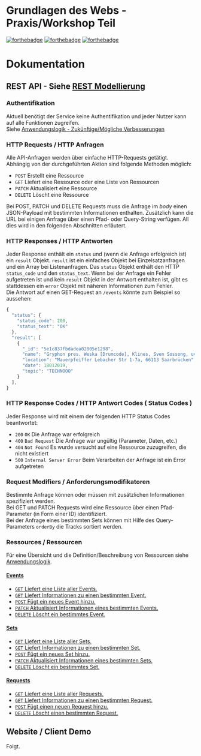 # Grundlagen des Webs - Praxis/Workshop Teil
[![forthebadge](https://forthebadge.com/images/badges/made-with-javascript.svg)](https://forthebadge.com)
[![forthebadge](https://forthebadge.com/images/badges/makes-people-smile.svg)](https://forthebadge.com)
[![forthebadge](https://forthebadge.com/images/badges/you-didnt-ask-for-this.svg)](https://forthebadge.com)

# Dokumentation
## REST API - Siehe [REST Modellierung](https://github.com/Inf166/GDW1920_Mai_Dahlke_Inci/wiki/REST-Modellierung)
### Authentifikation
Aktuell benötigt der Service keine Authentifikation und jeder Nutzer kann auf alle Funktionen zugreifen.  
Siehe [Anwendungslogik - Zukünftige/Mögliche Verbesserungen](https://github.com/Inf166/GDW1920_Mai_Dahlke_Inci/wiki/Anwendungslogik#zuk%C3%BCnftigem%C3%B6gliche-verbesserungen)

### HTTP Requests / HTTP Anfragen
Alle API-Anfragen werden über einfache HTTP-Requests getätigt.  
Abhängig von der durchgeführten Aktion sind folgende Methoden möglich:
* `POST` Erstellt eine Ressource
* `GET` Liefert eine Ressource oder eine Liste von Ressourcen
* `PATCH` Aktualisiert eine Ressource
* `DELETE` Löscht eine Ressource  

Bei POST, PATCH und DELETE Requests muss die Anfrage im _body_ einen JSON-Payload mit bestimmten Informationen enthalten. Zusätzlich kann die URL bei einigen Anfrage über einen Pfad- oder Query-String verfügen. All dies wird in den folgenden Abschnitten erläutert.

### HTTP Responses / HTTP Antworten
Jeder Response enthält ein `status` und (wenn die Anfrage erfolgreich ist) ein `result` Objekt. `result` ist ein einfaches Objekt bei Einzelsatzanfragen und ein Array bei Listenanfragen. Das `status` Objekt enthält den HTTP `status_code` und den `status_text`. Wenn bei der Anfrage ein Fehler aufgetreten ist und kein `result` Objekt in der Antwort enthalten ist, gibt es stattdessen ein `error` Objekt mit näheren Informationen zum Fehler.  
Die Antwort auf einen GET-Request an `/events` könnte zum Beispiel so aussehen:

```javascript
{
  "status": {
    "status_code": 200,
    "status_text": "OK"
  },
  "result": [
    {
      "_id": "5e1c837fbdadea02805e1298",
      "name": "Gryphon pres. Weska [Drumcode], Klines, Sven Sossong, uvm",
      "location": "Mauerpfeiffer Lebacher Str 1-7a, 66113 Saarbrücken",
      "date": 18012019,
      "topic": "TECHNOOO"
    }
  ],
}
```

### HTTP Response Codes / HTTP Antwort Codes ( Status Codes )
Jeder Response wird mit einem der folgenden HTTP Status Codes beantwortet:
* `200` `OK` Die Anfrage war erfolgreich
* `400` `Bad Request` Die Anfrage war ungültig (Parameter, Daten, etc.)
* `404` `Not Found` Es wurde versucht auf eine Ressource zuzugreifen, die nicht existiert
* `500` `Internal Server Error` Beim Verarbeiten der Anfrage ist ein Error aufgetreten

### Request Modifiers / Anforderungsmodifikatoren
Bestimmte Anfrage können oder müssen mit zusätzlichen Informationen spezifiziert werden.  
Bei GET und PATCH Requests wird eine Ressource über einen Pfad-Parameter (in Form einer ID) identifiziert.  
Bei der Anfrage eines bestimmten Sets können mit Hilfe des Query-Parameters `orderBy` die Tracks sortiert werden.

### Ressources / Ressourcen
Für eine Übersicht und die Definition/Beschreibung von Ressourcen siehe [Anwendungslogik](https://github.com/Inf166/GDW1920_Mai_Dahlke_Inci/wiki/Anwendungslogik).  

#### [Events](https://github.com/Inf166/GDW1920_Mai_Dahlke_Inci/blob/master/Dokumente/Dokumentation/events/README.md)
* [`GET` Liefert eine Liste aller Events.](https://github.com/Inf166/GDW1920_Mai_Dahlke_Inci/blob/master/Dokumente/Dokumentation/events/GET_list.md)
* [`GET` Liefert Informationen zu einen bestimmten Event.](https://github.com/Inf166/GDW1920_Mai_Dahlke_Inci/blob/master/Dokumente/Dokumentation/events/GET_id.md)
* [`POST` Fügt ein neues Event hinzu.](https://github.com/Inf166/GDW1920_Mai_Dahlke_Inci/blob/master/Dokumente/Dokumentation/events/POST_id.md)
* [`PATCH` Aktualisiert Informationen eines bestimmten Events.](https://github.com/Inf166/GDW1920_Mai_Dahlke_Inci/blob/master/Dokumente/Dokumentation/events/PATCH_id.md)
* [`DELETE` Löscht ein bestimmtes Event.](https://github.com/Inf166/GDW1920_Mai_Dahlke_Inci/blob/master/Dokumente/Dokumentation/events/DELETE_id.md)

#### [Sets](https://github.com/Inf166/GDW1920_Mai_Dahlke_Inci/blob/master/Dokumente/Dokumentation/sets/README.md)
* [`GET` Liefert eine Liste aller Sets.](https://github.com/Inf166/GDW1920_Mai_Dahlke_Inci/blob/master/Dokumente/Dokumentation/sets/GET_list.md)
* [`GET` Liefert Informationen zu einen bestimmten Set.](https://github.com/Inf166/GDW1920_Mai_Dahlke_Inci/blob/master/Dokumente/Dokumentation/sets/GET_id.md)
* [`POST` Fügt ein neues Set hinzu.](https://github.com/Inf166/GDW1920_Mai_Dahlke_Inci/blob/master/Dokumente/Dokumentation/sets/POST_id.md)
* [`PATCH` Aktualisiert Informationen eines bestimmten Sets.](https://github.com/Inf166/GDW1920_Mai_Dahlke_Inci/blob/master/Dokumente/Dokumentation/sets/PATCH_id.md)
* [`DELETE` Löscht ein bestimmtes Set.](https://github.com/Inf166/GDW1920_Mai_Dahlke_Inci/blob/master/Dokumente/Dokumentation/sets/DELETE_id.md)
  
#### [Requests](https://github.com/Inf166/GDW1920_Mai_Dahlke_Inci/blob/master/Dokumente/Dokumentation/requests/README.md)
* [`GET` Liefert eine Liste aller Requests.](https://github.com/Inf166/GDW1920_Mai_Dahlke_Inci/blob/master/Dokumente/Dokumentation/requests/GET_list.md)
* [`GET` Liefert Informationen zu einen bestimmten Request.](https://github.com/Inf166/GDW1920_Mai_Dahlke_Inci/blob/master/Dokumente/Dokumentation/requests/GET_id.md)
* [`POST` Fügt einen neuen Request hinzu.](https://github.com/Inf166/GDW1920_Mai_Dahlke_Inci/blob/master/Dokumente/Dokumentation/requests/POST_id.md)
* [`DELETE` Löscht einen bestimmten Request.](https://github.com/Inf166/GDW1920_Mai_Dahlke_Inci/blob/master/Dokumente/Dokumentation/requests/DELETE_id.md)

## Website / Client Demo
Folgt.

